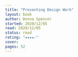 ```yaml
---
title: "Presenting Design Work"
layout: book
author: Donna Spencer
started: 2020/12/05
read: 2020/12/05
status: read
rating: "★★★★☆"
cover: 
pages: 52
---
```

